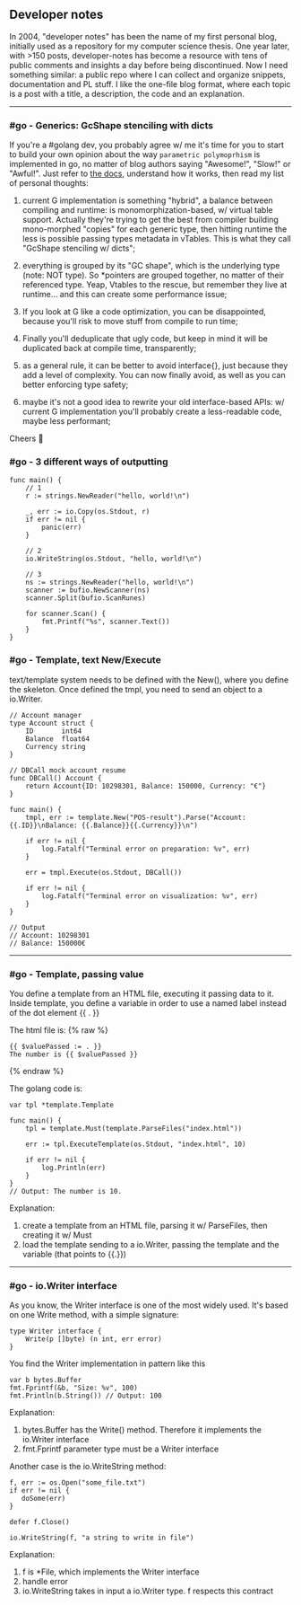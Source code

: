 ## Developer notes

In 2004, "developer notes" has been the name of my first personal blog, initially used as a repository for my computer science thesis. One year later, with >150 posts, developer-notes has become a resource with tens of public comments and insights a day before being discontinued. Now I need something similar: a public repo where I can collect and organize snippets, documentation and PL stuff. I like the one-file blog format, where each topic is a post with a title, a description, the code and an explanation. 

<hr />

### #go - Generics: GcShape stenciling with dicts

If you're a #golang dev, you probably agree w/ me it's time for you to start to build your own opinion about the way `parametric polymoprhism` is implemented in go, no matter of blog authors saying "Awesome!", "Slow!" or "Awful!". Just refer to [the docs](https://github.com/golang/proposal/blob/master/design/generics-implementation-dictionaries-go1.18.md), understand how it works, then read my list of personal thoughts:

1) current G implementation is something "hybrid", a balance between compiling and runtime: is monomorphization-based, w/ virtual table support. Actually they're trying to get the best from compiler building mono-morphed "copies" for each generic type, then hitting runtime the less is possible passing types metadata in vTables. This is what they call "GcShape stenciling w/ dicts";

2) everything is grouped by its "GC shape", which is the underlying type (note: NOT type). So *pointers are grouped together, no matter of their referenced type. Yeap, Vtables to the rescue, but remember they live at runtime... and this can create some performance issue;

3) If you look at G like a code optimization, you can be disappointed, because you'll risk to move stuff from compile to run time;

4) Finally you'll deduplicate that ugly code, but keep in mind it will be duplicated back at compile time, transparently;

5) as a general rule, it can be better to avoid interface{}, just because they add a level of complexity. You can now finally avoid, as well as you can better enforcing type safety;

6) maybe it's not a good idea to rewrite your old interface-based APIs: w/ current G implementation you'll probably create a less-readable code, maybe less performant;

Cheers 🍻



### #go - 3 different ways of outputting

```golang
func main() {
	// 1
	r := strings.NewReader("hello, world!\n")

	_, err := io.Copy(os.Stdout, r)
	if err != nil {
		panic(err)
	}

	// 2
	io.WriteString(os.Stdout, "hello, world!\n")

	// 3
	ns := strings.NewReader("hello, world!\n")
	scanner := bufio.NewScanner(ns)
	scanner.Split(bufio.ScanRunes)

	for scanner.Scan() {
		fmt.Printf("%s", scanner.Text())
	}
}
```


### #go - Template, text New/Execute

text/template system needs to be defined with the New(), where you define the skeleton.
Once defined the tmpl, you need to send an object to a io.Writer. 

```golang
// Account manager
type Account struct {
	ID       int64
	Balance  float64
	Currency string
}

// DBCall mock account resume
func DBCall() Account {
	return Account{ID: 10298301, Balance: 150000, Currency: "€"}
}

func main() {
	tmpl, err := template.New("POS-result").Parse("Account: {{.ID}}\nBalance: {{.Balance}}{{.Currency}}\n")

	if err != nil {
		log.Fatalf("Terminal error on preparation: %v", err)
	}

	err = tmpl.Execute(os.Stdout, DBCall())

	if err != nil {
		log.Fatalf("Terminal error on visualization: %v", err)
	}
}

// Output
// Account: 10298301
// Balance: 150000€

```
<hr />


### #go - Template, passing value

You define a template from an HTML file, executing it passing data to it. Inside template, you define a variable in order to use a named label instead of the dot element {{ . }}

The html file is:
{% raw %}
```
{{ $valuePassed := . }}
The number is {{ $valuePassed }}
```
{% endraw %}

The golang code is:
```golang 
var tpl *template.Template

func main() {
	tpl = template.Must(template.ParseFiles("index.html"))

	err := tpl.ExecuteTemplate(os.Stdout, "index.html", 10)

	if err != nil {
		log.Println(err)
	}
}
// Output: The number is 10.
```
Explanation:
1. create a template from an HTML file, parsing it w/ ParseFiles, then creating it w/ Must
2. load the template sending to a io.Writer, passing the template and the variable (that points to {{.}})


<hr />

### #go - io.Writer interface

As you know, the Writer interface is one of the most widely used. 
It's based on one Write method, with a simple signature:

```golang
type Writer interface {
    Write(p []byte) (n int, err error)
}
```
You find the Writer implementation in pattern like this

```golang
var b bytes.Buffer
fmt.Fprintf(&b, "Size: %v", 100)
fmt.Println(b.String()) // Output: 100
```
Explanation:
1. bytes.Buffer has the Write() method. Therefore it implements the io.Writer interface
2. fmt.Fprintf parameter type must be a Writer interface

Another case is the io.WriteString method:

```golang
f, err := os.Open("some_file.txt")
if err != nil {
   doSome(err)
}

defer f.Close()

io.WriteString(f, "a string to write in file")
```
Explanation: 
1. f is \*File, which implements the Writer interface
2. handle error
3. io.WriteString takes in input a io.Writer type. f respects this contract 


